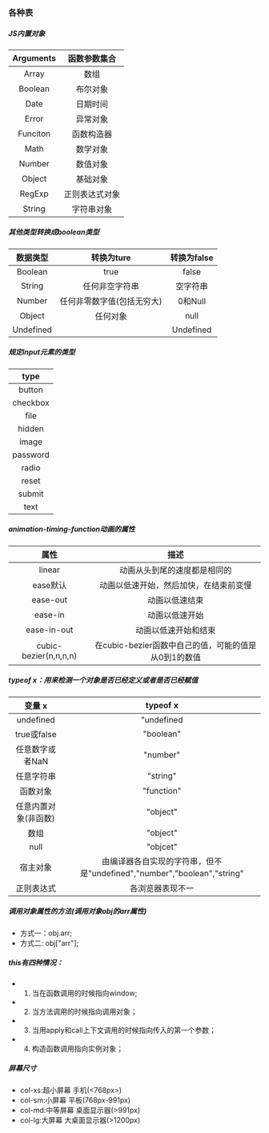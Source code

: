  ### 各种表
##### JS内置对象
|Arguments|函数参数集合|
|:------:|:------:|
|Array|数组|
|Boolean|布尔对象|
|Date|日期时间|
|Error|异常对象|
|Funciton|函数构造器|
|Math|数学对象|
|Number|数值对象|
|Object|基础对象|
|RegExp|正则表达式对象|
|String|字符串对象|

##### 其他类型转换成boolean类型
|数据类型|转换为ture|转换为false|
|:------:|:------:|:------:|
| Boolean|true|false|
|String|任何非空字符串|空字符串|
|Number|任何非零数字值(包括无穷大)|0和Null|
|Object|任何对象|null|
|Undefined|  |Undefined|

##### 规定input元素的类型
|type|
|:------:|
|button|
|checkbox|
|file|
|hidden
|image
|password
|radio
|reset|
|submit
|text

##### animation-timing-function动画的属性
|属性|描述|
|:------:|:------:|
|linear|动画从头到尾的速度都是相同的|
|ease默认|动画以低速开始，然后加快，在结束前变慢|
|ease-out|动画以低速结束|
|ease-in|动画以低速开始|
|ease-in-out|动画以低速开始和结束|
|cubic-bezier(n,n,n,n)|在cubic-bezier函数中自己的值，可能的值是从0到1的数值|

##### typeof x：用来检测一个对象是否已经定义或者是否已经赋值
|变量 x|typeof x|
|:------:|:------:|
|undefined|"undefined|
|true或false|"boolean"|
|任意数字或者NaN|"number"|
|任意字符串|"string"|
|函数对象|"function"|
|任意内置对象(非函数)|"object"|
|数组|"object"|
|null|"objcet"|
|宿主对象|由编译器各自实现的字符串，但不是"undefined","number","boolean","string"|
|正则表达式|各浏览器表现不一|

##### 调用对象属性的方法(调用对象obj的arr属性)
- 方式一：obj.arr;
- 方式二: obj["arr"];

##### this有四种情况：
- 1. 当在函数调用的时候指向window;
- 2. 当方法调用的时候指向调用对象；
- 3. 当用apply和call上下文调用的时候指向传入的第一个参数；
- 4. 构造函数调用指向实例对象；

##### 屏幕尺寸
- col-xs:超小屏幕 手机(<768px>)
- col-sm:小屏幕 平板(768px-991px)
- col-md:中等屏幕 桌面显示器(>991px)
- col-lg:大屏幕 大桌面显示器(>1200px)